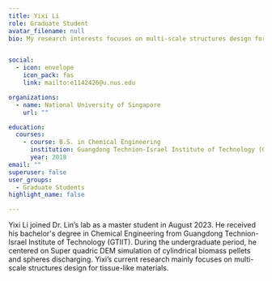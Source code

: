 ```yaml
---
title: Yixi Li
role: Graduate Student
avatar_filename: null
bio: My research interests focuses on multi-scale structures design for tissue-like materials.


social:
  - icon: envelope
    icon_pack: fas
    link: mailto:e1142426@u.nus.edu

organizations:
  - name: National University of Singapore
    url: ""

education:
  courses:
    - course: B.S. in Chemical Engineering 
      institution: Guangdong Technion-Israel Institute of Technology (GTIIT), China
      year: 2018
email: ""      
superuser: false
user_groups:
  - Graduate Students
highlight_name: false

---
```

Yixi Li joined Dr. Lin’s lab as a master student in August 2023. He received his bachelor's degree in Chemical Engineering from Guangdong Technion-Israel Institute of Technology (GTIIT). During the undergraduate period, he centered on Super quadric DEM simulation of cylindrical biomass pellets and spheres discharging. Yixi’s current research mainly focuses on multi-scale structures design for tissue-like materials.
